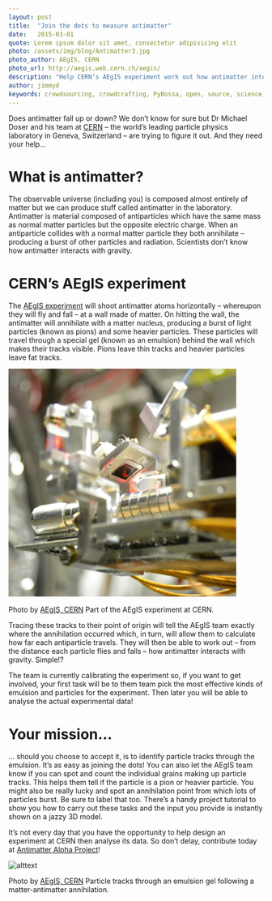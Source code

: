 ```yaml
---
layout: post
title:  "Join the dots to measure antimatter"
date:   2015-03-01 
quote: Lorem ipsum dolor sit amet, consectetur adipisicing elit
photo: /assets/img/blog/Antimatter3.jpg
photo_author: AEgIS, CERN
photo_url: http://aegis.web.cern.ch/aegis/
description: "Help CERN’s AEgIS experiment work out how antimatter interacts with gravity. Just join the dots!"
author: jimmyd
keywords: crowdsourcing, crowdcrafting, PyBossa, open, source, science, citizen, opensource, CERN, antimatter, Michael Doser, particle physics 
---
```


Does antimatter fall up or down? We don’t know for sure but Dr Michael Doser and his team at [CERN](http://home.web.cern.ch/) – the world’s leading particle physics laboratory in Geneva, Switzerland – are trying to figure it out. And they need your help…

# What is antimatter?

The observable universe (including you) is composed almost entirely of matter but we can produce stuff called antimatter in the laboratory. Antimatter is material composed of antiparticles which have the same mass as normal matter particles but the opposite electric charge. When an antiparticle collides with a normal matter particle they both annihilate – producing a burst of other particles and radiation. Scientists don’t know how antimatter interacts with gravity.

# CERN’s AEgIS experiment

The [AEgIS experiment](http://aegis.web.cern.ch/aegis/) will shoot antimatter atoms horizontally – whereupon they will fly and fall – at a wall made of matter. On hitting the wall, the antimatter will annihilate with a matter nucleus, producing a burst of light particles (known as pions) and some heavier particles. These particles will travel through a special gel (known as an emulsion) behind the wall which makes their tracks visible. Pions leave thin tracks and heavier particles leave fat tracks.

![alttext](/assets/img/blog/AEGIS4.jpg "Courtesy of AEgIS, CERN")
<p class="post-caption">Photo by <a href="http://aegis.web.cern.ch/aegis/">AEgIS, CERN</a> Part of the AEgIS experiment at CERN.</p>

Tracing these tracks to their point of origin will tell the AEgIS team exactly where the annihilation occurred which, in turn, will allow them to calculate how far each antiparticle travels. They will then be able to work out – from the distance each particle flies and falls – how antimatter interacts with gravity. Simple!?

The team is currently calibrating the experiment so, if you want to get involved, your first task will be to them team pick the most effective kinds of emulsion and particles for the experiment. Then later you will be able to analyse the actual experimental data!

# Your mission…

… should you choose to accept it, is to identify particle tracks through the emulsion. It’s as easy as joining the dots! You can also let the AEgIS team know if you can spot and count the individual grains making up particle tracks. This helps them tell if the particle is a pion or heavier particle. You might also be really lucky and spot an annihilation point from which lots of particles burst. Be sure to label that too. There’s a handy project tutorial to show you how to carry out these tasks and the input you provide is instantly shown on a jazzy 3D model.


It’s not every day that you have the opportunity to help design an experiment at CERN then analyse its data.  So don’t delay, contribute today at [Antimatter Alpha Project](http://crowdcrafting.org/app/antimatteralpha/)!

![alttext](/assets/img/blog/AEGIS3.gif "Courtesy of AEgIS, CERN")
<p class="post-caption">Photo by <a href="http://aegis.web.cern.ch/aegis/">AEgIS, CERN</a> Particle tracks through an emulsion gel following a matter-antimatter annihilation.</p>


